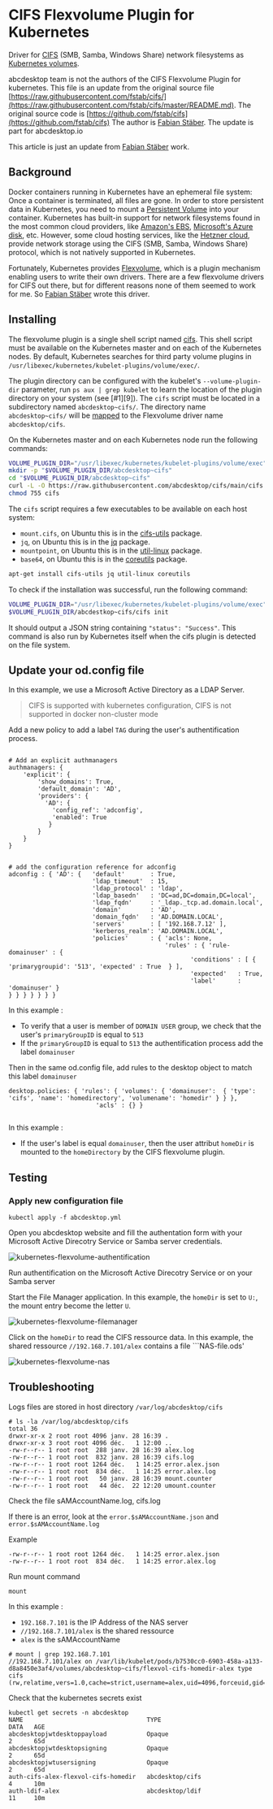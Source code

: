 
# CIFS Flexvolume Plugin for Kubernetes

Driver for [CIFS](https://en.wikipedia.org/wiki/Server_Message_Block) (SMB, Samba, Windows Share) network filesystems as [Kubernetes volumes](https://kubernetes.io/docs/concepts/storage/volumes/).

abcdesktop team is not the authors of the CIFS Flexvolume Plugin for kubernetes. This file is an update from the original source file [https://raw.githubusercontent.com/fstab/cifs/](https://raw.githubusercontent.com/fstab/cifs/master/README.md). The original source code is [https://github.com/fstab/cifs](https://github.com/fstab/cifs)
The author is [Fabian Stäber](https://github.com/fstab).
The update is part for abcdesktop.io

This article is just an update from [Fabian Stäber](https://github.com/fstab) work.

## Background 

Docker containers running in Kubernetes have an ephemeral file system: Once a container is terminated, all files are gone. In order to store persistent data in Kubernetes, you need to mount a [Persistent Volume](https://kubernetes.io/docs/concepts/storage/volumes/) into your container. Kubernetes has built-in support for network filesystems found in the most common cloud providers, like [Amazon's EBS](https://aws.amazon.com/ebs), [Microsoft's Azure disk](https://azure.microsoft.com/en-us/services/storage/unmanaged-disks/), etc. However, some cloud hosting services, like the [Hetzner cloud](https://hetzner.cloud), provide network storage using the CIFS (SMB, Samba, Windows Share) protocol, which is not natively supported in Kubernetes.

Fortunately, Kubernetes provides [Flexvolume](https://github.com/kubernetes/community/blob/master/contributors/devel/flexvolume.md), which is a plugin mechanism enabling users to write their own drivers. There are a few flexvolume drivers for CIFS out there, but for different reasons none of them seemed to work for me. So [Fabian Stäber](https://github.com/fstab) wrote this driver.

## Installing

The flexvolume plugin is a single shell script named [cifs](https://github.com/abcdesktopio/cifs). This shell script must be available on the Kubernetes master and on each of the Kubernetes nodes. By default, Kubernetes searches for third party volume plugins in ```/usr/libexec/kubernetes/kubelet-plugins/volume/exec/```. 

The plugin directory can be configured with the kubelet's ```--volume-plugin-dir``` parameter, run ```ps aux | grep kubelet``` to learn the location of the plugin directory on your system (see [#1][9]). The `cifs` script must be located in a subdirectory named `abcdesktop~cifs/`. The directory name `abcdesktop~cifs/` will be [mapped](https://github.com/kubernetes/community/blob/master/contributors/devel/flexvolume.md#prerequisites) to the Flexvolume driver name `abcdesktop/cifs`.

On the Kubernetes master and on each Kubernetes node run the following commands:


```bash
VOLUME_PLUGIN_DIR="/usr/libexec/kubernetes/kubelet-plugins/volume/exec"
mkdir -p "$VOLUME_PLUGIN_DIR/abcdesktop~cifs"
cd "$VOLUME_PLUGIN_DIR/abcdesktop~cifs"
curl -L -O https://raw.githubusercontent.com/abcdesktop/cifs/main/cifs
chmod 755 cifs
```

The `cifs` script requires a few executables to be available on each host system:

* `mount.cifs`, on Ubuntu this is in the [cifs-utils](https://packages.ubuntu.com/bionic/cifs-utils) package.
* `jq`, on Ubuntu this is in the [jq](https://packages.ubuntu.com/bionic/jq) package.
* `mountpoint`, on Ubuntu this is in the [util-linux](https://packages.ubuntu.com/bionic/util-linux) package.
* `base64`, on Ubuntu this is in the [coreutils](https://packages.ubuntu.com/bionic/coreutils) package.

 
```bash
apt-get install cifs-utils jq util-linux coreutils

```

To check if the installation was successful, run the following command:

```bash
VOLUME_PLUGIN_DIR="/usr/libexec/kubernetes/kubelet-plugins/volume/exec"
$VOLUME_PLUGIN_DIR/abcdestkop~cifs/cifs init

```

It should output a JSON string containing `"status": "Success"`. This command is also run by Kubernetes itself when the cifs plugin is detected on the file system.




## Update your od.config file

In this example, we use a Microsoft Active Directory as a LDAP Server.

> CIFS is supported with kubernetes configuration, CIFS is not supported in docker non-cluster mode

Add a new policy to add a label ```TAG``` during the user's authentification process.
 
```

# Add an explicit authmanagers
authmanagers: {	
	'explicit': {
	    'show_domains': True,
	    'default_domain': 'AD',
	    'providers': {
	      'AD': { 
	        'config_ref': 'adconfig', 
	        'enabled': True
	       }
	    }
	}
}


# add the configuration reference for adconfig
adconfig : { 'AD': {   'default'       : True, 
                       'ldap_timeout'  : 15,
                       'ldap_protocol' : 'ldap',
                       'ldap_basedn'   : 'DC=ad,DC=domain,DC=local',
                       'ldap_fqdn'     : '_ldap._tcp.ad.domain.local',
                       'domain'        : 'AD',
                       'domain_fqdn'   : 'AD.DOMAIN.LOCAL',
                       'servers'       : [ '192.168.7.12' ],
                       'kerberos_realm': 'AD.DOMAIN.LOCAL',
                       'policies'      : { 'acls': None,
                                           'rules' : { 'rule-domainuser' : {
                                                  'conditions' : [ { 'primarygroupid': '513', 'expected' : True  } ],
                                                  'expected'   : True,
                                                  'label'      : 'domainuser' } 
} } } } } } }

```

In this example :

* To verify that a user is member of ```DOMAIN USER``` group, we check that the user's ```primaryGroupID``` is equal to ```513```
* If the ```primaryGroupID``` is equal to ```513``` the authentification process add the label ```domainuser```


Then in the same od.config file, add rules to the desktop object to match this label ```domainuser```

```
desktop.policies: { 'rules': { 'volumes': { 'domainuser':  { 'type': 'cifs', 'name': 'homedirectory', 'volumename': 'homedir' } } },
						'acls' : {} }
 
```
 
In this example :

* If the user's label is equal ```domainuser```, then the user attribut ```homeDir``` is mounted to the ```homeDirectory``` by the CIFS flexvolume plugin.




## Testing

### Apply new configuration file

```
kubectl apply -f abcdesktop.yml
```

Open you abcdesktop website and fill the authentation form with your  Microsoft Active Direcotry Service or Samba server credentials.

![kubernetes-flexvolume-authentification](img/kubernetes-flexvolume-authentification.png)

Run authentification on the Microsoft Active Direcotry Service or on your Samba server

Start the File Manager application. In this example, the ```homeDir``` is set to ```U:```, the mount entry become the letter ```U```.

![kubernetes-flexvolume-filemanager](img/kubernetes-flexvolume-filemanager.png)

Click on the ```homeDir``` to read the CIFS ressource data. In this example, the shared ressource ```//192.168.7.101/alex``` contains a file ```NAS-file.ods'

![kubernetes-flexvolume-nas](img/kubernetes-flexvolume-nas.png)

## Troubleshooting

Logs files are stored in host directory ```/var/log/abcdesktop/cifs``` 

```
# ls -la /var/log/abcdesktop/cifs
total 36
drwxr-xr-x 2 root root 4096 janv. 28 16:39 .
drwxr-xr-x 3 root root 4096 déc.   1 12:00 ..
-rw-r--r-- 1 root root  288 janv. 28 16:39 alex.log
-rw-r--r-- 1 root root  832 janv. 28 16:39 cifs.log
-rw-r--r-- 1 root root 1264 déc.   1 14:25 error.alex.json
-rw-r--r-- 1 root root  834 déc.   1 14:25 error.alex.log
-rw-r--r-- 1 root root   50 janv. 28 16:39 mount.counter
-rw-r--r-- 1 root root   44 déc.  22 12:20 umount.counter
```

Check the file sAMAccountName.log, cifs.log

If there is an error, look at the ```error.$sAMAccountName.json``` and 
```error.$sAMAccountName.log```

Example 

```
-rw-r--r-- 1 root root 1264 déc.   1 14:25 error.alex.json
-rw-r--r-- 1 root root  834 déc.   1 14:25 error.alex.log
```

Run mount command 

```mount```

In this example :

* ```192.168.7.101``` is the IP Address of the NAS server
* ```//192.168.7.101/alex``` is the shared ressource
* ```alex``` is the sAMAccountName

```
# mount | grep 192.168.7.101
//192.168.7.101/alex on /var/lib/kubelet/pods/b7530cc0-6903-458a-a133-d8a8450e3af4/volumes/abcdesktop~cifs/flexvol-cifs-homedir-alex type cifs (rw,relatime,vers=1.0,cache=strict,username=alex,uid=4096,forceuid,gid=4096,forcegid,addr=192.168.7.101,soft,unix,posixpaths,serverino,mapposix,acl,rsize=1048576,wsize=1048576,bsize=1048576,echo_interval=60,actimeo=1)
```


Check that the kubernetes secrets exist 

```
kubectl get secrets -n abcdesktop
NAME                                  TYPE                                  DATA   AGE
abcdesktopjwtdesktoppayload           Opaque                                2      65d
abcdesktopjwtdesktopsigning           Opaque                                2      65d
abcdesktopjwtusersigning              Opaque                                2      65d
auth-cifs-alex-flexvol-cifs-homedir   abcdesktop/cifs                       4      10m
auth-ldif-alex                        abcdesktop/ldif                       11     10m
```







